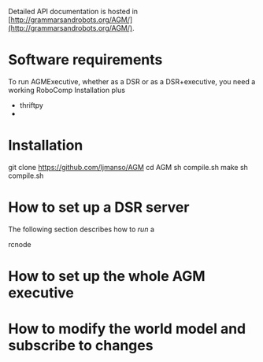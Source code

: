 Detailed API documentation is hosted in [http://grammarsandrobots.org/AGM/](http://grammarsandrobots.org/AGM/).


# Software requirements

To run AGMExecutive, whether as a DSR or as a DSR+executive, you need a working RoboComp Installation plus
- thriftpy
- 

# Installation
git clone https://github.com/ljmanso/AGM
cd AGM
sh compile.sh
make
sh compile.sh


# How to set up a DSR server
The following section describes how to _run_ a

rcnode

# How to set up the whole AGM executive

# How to modify the world model and subscribe to changes

